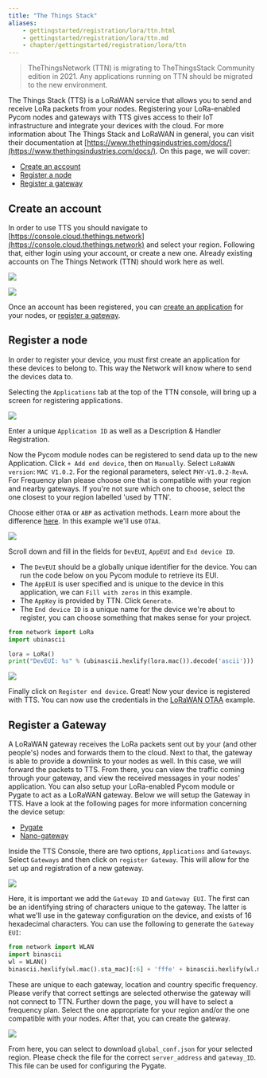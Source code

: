 ```yaml
---
title: "The Things Stack"
aliases:
    - gettingstarted/registration/lora/ttn.html
    - gettingstarted/registration/lora/ttn.md
    - chapter/gettingstarted/registration/lora/ttn
---
```


> TheThingsNetwork (TTN) is migrating to TheThingsStack Community edition in 2021. Any applications running on TTN should be migrated to the new environment.

The Things Stack (TTS) is a LoRaWAN service that allows you to send and receive LoRa packets from your nodes. Registering your LoRa-enabled Pycom nodes and gateways with TTS gives access to their IoT infrastructure and integrate your devices with the cloud. For more information about The Things Stack and LoRaWAN in general, you can visit their documentation at [https://www.thethingsindustries.com/docs/](https://www.thethingsindustries.com/docs/). On this page, we will cover:

* [Create an account](#create-an-account)
* [Register a node](#register-a-node)
* [Register a gateway](#register-a-gateway)

## Create an account
In order to use TTS you should navigate to [https://console.cloud.thethings.network](https://console.cloud.thethings.network) and select your region. Following that, either login using your account, or create a new one. Already existing accounts on The Things Network (TTN) should work here as well.

![](/gitbook/assets/lorawan/tts/index.png)

![](/gitbook/assets/lorawan/tts/account.png)

Once an account has been registered, you can [create an application](#register-a-node) for your nodes, or [register a gateway](#register-a-gateway).

## Register a node

In order to register your device, you must first create an application for these devices to belong to. This way the Network will know where to send the devices data to.

Selecting the `Applications` tab at the top of the TTN console, will bring up a screen for registering applications. 

![](/gitbook/assets/lorawan/tts/application.png)

Enter a unique `Application ID` as well as a Description & Handler Registration.

Now the Pycom module nodes can be registered to send data up to the new Application. Click `+ Add end device`, then on `Manually`. Select `LoRaWAN version`: `MAC V1.0.2`. For the regional parameters, select `PHY-V1.0.2-RevA`. For Frequency plan please choose one that is compatible with your region and nearby gateways. If you're not sure which one to choose, select the one closest to your region labelled 'used by TTN'. 


Choose either `OTAA` or `ABP` as activation methods. Learn more about the difference [here](https://www.thethingsindustries.com/docs/devices/abp-vs-otaa/). In this example we'll use `OTAA`.  

![](/gitbook/assets/lorawan/tts/device.png)

Scroll down and fill in the fields for `DevEUI`, `AppEUI` and `End device ID`. 

* The `DevEUI` should be a globally unique identifier for the device. You can run the code below on you Pycom module to retrieve its EUI.
* The `AppEUI` is user specified and is unique to the device in this application, we can `Fill with zeros` in this example. 
* The `AppKey` is provided by TTN. Click `Generate`.
* The `End device ID` is a unique name for the device we're about to register, you can choose something that makes sense for your project.

```python
from network import LoRa
import ubinascii

lora = LoRa()
print("DevEUI: %s" % (ubinascii.hexlify(lora.mac()).decode('ascii')))
```
![](/gitbook/assets/lorawan/tts/credentials.png)

Finally click on `Register end device`. 
Great! Now your device is registered with TTS. You can now use the credentials in the [LoRaWAN OTAA](/tutorials/networks/lora/lorawan-otaa/) example.

## Register a Gateway

A LoRaWAN gateway receives the LoRa packets sent out by your (and other people's) nodes and forwards them to the cloud. Next to that, the gateway is able to provide a downlink to your nodes as well. In this case, we will forward the packets to TTS. From there, you can view the traffic coming through your gateway, and view the received messages in your nodes' application. You can also setup your LoRa-enabled Pycom module or Pygate to act as a LoRaWAN gateway. Below we will setup the Gateway in TTS. Have a look at the following pages for more information concerning the device setup:
* [Pygate](/tutorials/expansionboards/pygate/)
* [Nano-gateway](/tutorials/networks/lora/lorawan-nano-gateway/)

Inside the TTS Console, there are two options, `Applications` and `Gateways`. Select `Gateways` and then click on `register Gateway`. This will allow for the set up and registration of a new gateway.

![](/gitbook/assets/lorawan/tts/gateway.png)

Here, it is important we add the `Gateway ID` and `Gateway EUI`. The first can be an identifying string of characters unique to the gateway. The latter is what we'll use in the gateway configuration on the device, and exists of 16 hexadecimal characters. You can use the following to generate the `Gateway EUI`:

```python
from network import WLAN
import binascii
wl = WLAN()
binascii.hexlify(wl.mac().sta_mac)[:6] + 'fffe' + binascii.hexlify(wl.mac().sta_mac)[6:]
```

These are unique to each gateway, location and country specific frequency. Please verify that correct settings are selected otherwise the gateway will not connect to TTN. Further down the page, you will have to select a frequency plan. Select the one appropriate for your region and/or the one compatible with your nodes. After that, you can create the gateway.

![](/gitbook/assets/lorawan/tts/gateway2.png)

From here, you can select to download `global_conf.json` for your selected region. Please check the file for the correct `server_address` and `gateway_ID`. This file can be used for configuring the Pygate.
